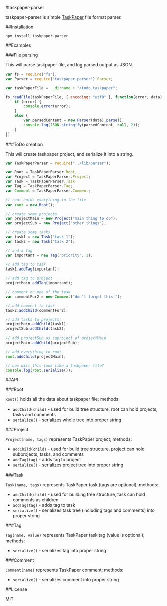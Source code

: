 #taskpaper-parser

taskpaper-parser is simple [TaskPaper](http://www.hogbaysoftware.com/products/taskpaper) file format parser.

##Installation

	npm install taskpaper-parser

##Examples

###File parsing

This will parse taskpaper file, and log parsed output as JSON.

```js
var fs = require("fs");
var Parser = require("taskpaper-parser").Parser;

var taskPaperFile = __dirname + "/todo.taskpaper";

fs.readFile(taskPaperFile, { encoding: "utf8" }, function(error, data) {
	if (error) {
		console.error(error);
	}
	else {
		var parsedContent = new Parser(data).parse();
		console.log(JSON.stringify(parsedContent, null, 2));
	}
});

```

###ToDo creation

This will create taskpaper project, and serialize it into a string.

```js
var TaskPaperParser = require("../lib/parser");

var Root = TaskPaperParser.Root;
var Project = TaskPaperParser.Project;
var Task = TaskPaperParser.Task;
var Tag = TaskPaperParser.Tag;
var Comment = TaskPaperParser.Comment;

// root holds everything in the file
var root = new Root();

// create some projects
var projectMain = new Project("main thing to do");
var projectSub = new Project("other things");

// create some tasks
var task1 = new Task("task 1");
var task2 = new Task("task 2");

// and a tag
var important = new Tag("priority", 1);

// add tag to task
task1.addTag(important);

// add tag to project
projectMain.addTag(important);

// comment on one of the task
var commentFor2 = new Comment("don't forget this!");

// add comment to task
task2.addChild(commentFor2);

// add tasks to projects;
projectMain.addChild(task1);
projectSub.addChild(task2);

// add projectSub as suproject of projectMain
projectMain.addChild(projectSub);

// add everything to root
root.addChild(projectMain);

// how will this look like a taskpaper file?
console.log(root.serialize());
```

##API

###Root

`Root()` holds all the data about taskpaper file; methods:

- `addChild(child)` - used for build tree structure, root can hold projects, tasks and comments
- `serialize()` - serializes whole tree into proper string

###Project

`Project(name, tags)` represents TaskPaper project; methods:

- `addChild(child)` - used for build tree structure, project can hold subprojects, tasks, and comments
- `addTag(tag)` - adds tag to project
- `serialize()` - serializes project tree into proper string

###Task

`Task(name, tags)` represents TaskPaper task (tags are optional); methods:

- `addChild(child)` - used for building tree structure, task can hold comments as children
- `addTag(tag)` - adds tag to task
- `serialize()` - serializes task tree (including tags and comments) into proper string

###Tag

`Tag(name, value)` represents TaskPaper task tag (value is optional); methods:

- `serialize()` - serializes tag into proper string

###Comment

`Comment(name)` represents TaskPaper comment; methods:

- `serialize()` - serializes comment into proper string

##License

MIT
